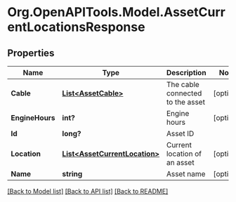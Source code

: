 # Org.OpenAPITools.Model.AssetCurrentLocationsResponse
## Properties

Name | Type | Description | Notes
------------ | ------------- | ------------- | -------------
**Cable** | [**List&lt;AssetCable&gt;**](AssetCable.md) | The cable connected to the asset | [optional] 
**EngineHours** | **int?** | Engine hours | [optional] 
**Id** | **long?** | Asset ID | 
**Location** | [**List&lt;AssetCurrentLocation&gt;**](AssetCurrentLocation.md) | Current location of an asset | [optional] 
**Name** | **string** | Asset name | [optional] 

[[Back to Model list]](../README.md#documentation-for-models) [[Back to API list]](../README.md#documentation-for-api-endpoints) [[Back to README]](../README.md)

